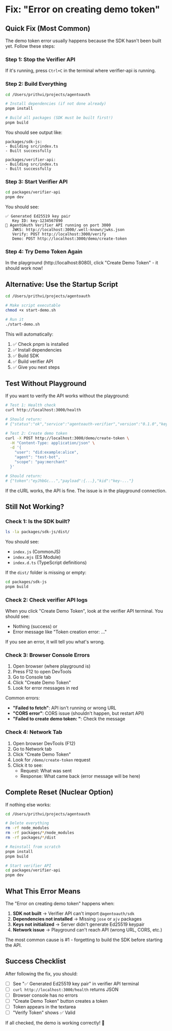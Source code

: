 # Fix: "Error on creating demo token"

## Quick Fix (Most Common)

The demo token error usually happens because the SDK hasn't been built yet. Follow these steps:

### Step 1: Stop the Verifier API

If it's running, press `Ctrl+C` in the terminal where verifier-api is running.

### Step 2: Build Everything

```bash
cd /Users/prithvi/projects/agentoauth

# Install dependencies (if not done already)
pnpm install

# Build all packages (SDK must be built first!)
pnpm build
```

You should see output like:
```
packages/sdk-js:
- Building src/index.ts
- Built successfully

packages/verifier-api:
- Building src/index.ts
- Built successfully
```

### Step 3: Start Verifier API

```bash
cd packages/verifier-api
pnpm dev
```

You should see:
```
✅ Generated Ed25519 key pair
   Key ID: key-1234567890
🚀 AgentOAuth Verifier API running on port 3000
   JWKS: http://localhost:3000/.well-known/jwks.json
   Verify: POST http://localhost:3000/verify
   Demo: POST http://localhost:3000/demo/create-token
```

### Step 4: Try Demo Token Again

In the playground (http://localhost:8080), click "Create Demo Token" - it should work now!

## Alternative: Use the Startup Script

```bash
cd /Users/prithvi/projects/agentoauth

# Make script executable
chmod +x start-demo.sh

# Run it
./start-demo.sh
```

This will automatically:
1. ✅ Check pnpm is installed
2. ✅ Install dependencies
3. ✅ Build SDK
4. ✅ Build verifier API
5. ✅ Give you next steps

## Test Without Playground

If you want to verify the API works without the playground:

```bash
# Test 1: Health check
curl http://localhost:3000/health

# Should return:
# {"status":"ok","service":"agentoauth-verifier","version":"0.1.0","keyId":"key-..."}

# Test 2: Create demo token
curl -X POST http://localhost:3000/demo/create-token \
  -H "Content-Type: application/json" \
  -d '{
    "user": "did:example:alice",
    "agent": "test-bot",
    "scope": "pay:merchant"
  }'

# Should return:
# {"token":"eyJhbGc...","payload":{...},"kid":"key-..."}
```

If the cURL works, the API is fine. The issue is in the playground connection.

## Still Not Working?

### Check 1: Is the SDK built?

```bash
ls -la packages/sdk-js/dist/
```

You should see:
- `index.js` (CommonJS)
- `index.mjs` (ES Module)  
- `index.d.ts` (TypeScript definitions)

If the `dist/` folder is missing or empty:
```bash
cd packages/sdk-js
pnpm build
```

### Check 2: Check verifier API logs

When you click "Create Demo Token", look at the verifier API terminal. You should see:
- Nothing (success) or
- Error message like "Token creation error: ..."

If you see an error, it will tell you what's wrong.

### Check 3: Browser Console Errors

1. Open browser (where playground is)
2. Press F12 to open DevTools
3. Go to Console tab
4. Click "Create Demo Token"
5. Look for error messages in red

Common errors:
- **"Failed to fetch"**: API isn't running or wrong URL
- **"CORS error"**: CORS issue (shouldn't happen, but restart API)
- **"Failed to create demo token: <message>"**: Check the message

### Check 4: Network Tab

1. Open browser DevTools (F12)
2. Go to Network tab
3. Click "Create Demo Token"
4. Look for `/demo/create-token` request
5. Click it to see:
   - Request: What was sent
   - Response: What came back (error message will be here)

## Complete Reset (Nuclear Option)

If nothing else works:

```bash
cd /Users/prithvi/projects/agentoauth

# Delete everything
rm -rf node_modules
rm -rf packages/*/node_modules
rm -rf packages/*/dist

# Reinstall from scratch
pnpm install
pnpm build

# Start verifier API
cd packages/verifier-api
pnpm dev
```

## What This Error Means

The "Error on creating demo token" happens when:

1. **SDK not built** → Verifier API can't import `@agentoauth/sdk`
2. **Dependencies not installed** → Missing `jose` or `ajv` packages
3. **Keys not initialized** → Server didn't generate Ed25519 keypair
4. **Network issue** → Playground can't reach API (wrong URL, CORS, etc.)

The most common cause is #1 - forgetting to build the SDK before starting the API.

## Success Checklist

After following the fix, you should:
- [ ] See "✅ Generated Ed25519 key pair" in verifier API terminal
- [ ] `curl http://localhost:3000/health` returns JSON
- [ ] Browser console has no errors
- [ ] "Create Demo Token" button creates a token
- [ ] Token appears in the textarea
- [ ] "Verify Token" shows ✅ Valid

If all checked, the demo is working correctly! 🎉

